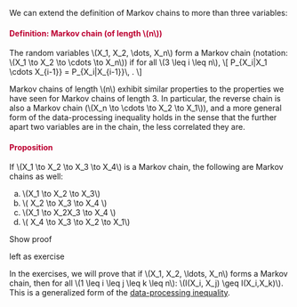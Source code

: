 <p>We can extend the definition of Markov chains to more than three variables:</p>
<div class="content-box pad-box-mini border border-trbl border-round">
<h4 style="color: #bc0031;"><strong>Definition: Markov chain (of length \(n\))</strong></h4>
The random variables \(X_1, X_2, \dots, X_n\) form a Markov chain (notation: \(X_1 \to X_2 \to \cdots \to X_n\)) if for all \(3 \leq i \leq n\), \[ P_{X_i|X_1 \cdots X_{i-1}} = P_{X_i|X_{i-1}}\, . \]</div>
<p>Markov chains of length \(n\) exhibit similar properties to the properties we have seen for Markov chains of length 3. In particular, the reverse chain is also a Markov chain (\(X_n \to \cdots \to X_2 \to X_1\)), and a more general form of the data-processing inequality holds in the sense that the further apart two variables are in the chain, the less correlated they are.</p>
<div class="content-box pad-box-mini border border-trbl border-round">
<h4 style="color: #bc0031;"><strong>Proposition</strong></h4>
<p>If \(X_1 \to X_2 \to X_3 \to X_4\) is a Markov chain, the following are Markov chains as well:</p>
<ol type="a">
<li>\(X_1 \to X_2 \to X_3\)</li>
<li>\( X_2 \to X_3 \to X_4 \)</li>
<li>\(X_1 \to X_2X_3 \to X_4 \)</li>
<li>\( X_4 \to X_3 \to X_2 \to X_1\)</li>
</ol>
<p><span class="element_toggler" role="button" aria-controls="group1" aria-label="Toggler" aria-expanded="false"><span class="Button">Show proof</span></span></p>
<div id="group1" style="">
<div class="content-box">left as exercise</div>
</div>
</div>
<p>In the exercises, we will prove that if \(X_1, X_2, \ldots, X_n\) forms a Markov chain, then for all \(1 \leq i \leq j \leq k \leq n\): \(I(X_i, X_j) \geq I(X_i,X_k)\). This is a generalized form of the <a title="Data-Processing Inequality" href="https://canvas.uva.nl/courses/2205/pages/data-processing-inequality" data-api-endpoint="https://canvas.uva.nl/api/v1/courses/2205/pages/data-processing-inequality" data-api-returntype="Page">data-processing inequality</a>.</p>